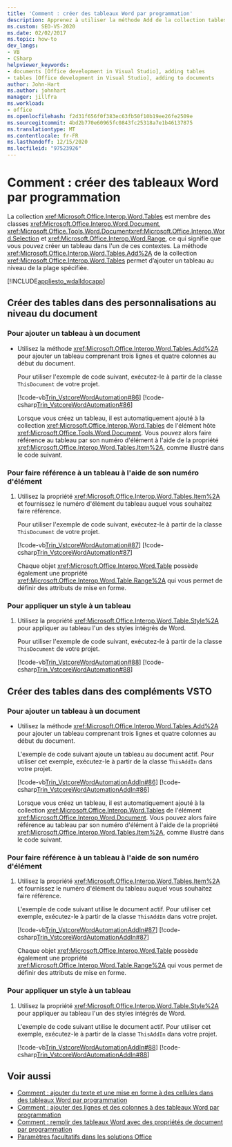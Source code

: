 ```yaml
---
title: 'Comment : créer des tableaux Word par programmation'
description: Apprenez à utiliser la méthode Add de la collection tables pour ajouter un tableau à la plage spécifiée dans un document Microsoft Word.
ms.custom: SEO-VS-2020
ms.date: 02/02/2017
ms.topic: how-to
dev_langs:
- VB
- CSharp
helpviewer_keywords:
- documents [Office development in Visual Studio], adding tables
- tables [Office development in Visual Studio], adding to documents
author: John-Hart
ms.author: johnhart
manager: jillfra
ms.workload:
- office
ms.openlocfilehash: f2d31f656f0f383ec63fb50f10b19ee26fe2509e
ms.sourcegitcommit: 4bd2b770e60965fc0843fc25318a7e1b46137875
ms.translationtype: MT
ms.contentlocale: fr-FR
ms.lasthandoff: 12/15/2020
ms.locfileid: "97523926"
---
```

# <a name="how-to-programmatically-create-word-tables"></a>Comment : créer des tableaux Word par programmation
  La collection <xref:Microsoft.Office.Interop.Word.Tables> est membre des classes <xref:Microsoft.Office.Interop.Word.Document>, <xref:Microsoft.Office.Tools.Word.Document><xref:Microsoft.Office.Interop.Word.Selection> et <xref:Microsoft.Office.Interop.Word.Range>, ce qui signifie que vous pouvez créer un tableau dans l'un de ces contextes. La méthode <xref:Microsoft.Office.Interop.Word.Tables.Add%2A> de la collection <xref:Microsoft.Office.Interop.Word.Tables> permet d’ajouter un tableau au niveau de la plage spécifiée.

 [!INCLUDE[appliesto_wdalldocapp](../vsto/includes/appliesto-wdalldocapp-md.md)]

## <a name="create-tables-in-document-level-customizations"></a>Créer des tables dans des personnalisations au niveau du document

### <a name="to-add-a-table-to-a-document"></a>Pour ajouter un tableau à un document

- Utilisez la méthode <xref:Microsoft.Office.Interop.Word.Tables.Add%2A> pour ajouter un tableau comprenant trois lignes et quatre colonnes au début du document.

   Pour utiliser l'exemple de code suivant, exécutez-le à partir de la classe `ThisDocument` de votre projet.

   [!code-vb[Trin_VstcoreWordAutomation#86](../vsto/codesnippet/VisualBasic/Trin_VstcoreWordAutomationVB/ThisDocument.vb#86)]
   [!code-csharp[Trin_VstcoreWordAutomation#86](../vsto/codesnippet/CSharp/Trin_VstcoreWordAutomationCS/ThisDocument.cs#86)]

  Lorsque vous créez un tableau, il est automatiquement ajouté à la collection <xref:Microsoft.Office.Interop.Word.Tables> de l'élément hôte <xref:Microsoft.Office.Tools.Word.Document>. Vous pouvez alors faire référence au tableau par son numéro d'élément à l'aide de la propriété <xref:Microsoft.Office.Interop.Word.Tables.Item%2A>, comme illustré dans le code suivant.

### <a name="to-refer-to-a-table-by-item-number"></a>Pour faire référence à un tableau à l'aide de son numéro d'élément

1. Utilisez la propriété <xref:Microsoft.Office.Interop.Word.Tables.Item%2A> et fournissez le numéro d'élément du tableau auquel vous souhaitez faire référence.

    Pour utiliser l'exemple de code suivant, exécutez-le à partir de la classe `ThisDocument` de votre projet.

    [!code-vb[Trin_VstcoreWordAutomation#87](../vsto/codesnippet/VisualBasic/Trin_VstcoreWordAutomationVB/ThisDocument.vb#87)]
    [!code-csharp[Trin_VstcoreWordAutomation#87](../vsto/codesnippet/CSharp/Trin_VstcoreWordAutomationCS/ThisDocument.cs#87)]

   Chaque objet <xref:Microsoft.Office.Interop.Word.Table> possède également une propriété <xref:Microsoft.Office.Interop.Word.Table.Range%2A> qui vous permet de définir des attributs de mise en forme.

### <a name="to-apply-a-style-to-a-table"></a>Pour appliquer un style à un tableau

1. Utilisez la propriété <xref:Microsoft.Office.Interop.Word.Table.Style%2A> pour appliquer au tableau l'un des styles intégrés de Word.

     Pour utiliser l'exemple de code suivant, exécutez-le à partir de la classe `ThisDocument` de votre projet.

     [!code-vb[Trin_VstcoreWordAutomation#88](../vsto/codesnippet/VisualBasic/Trin_VstcoreWordAutomationVB/ThisDocument.vb#88)]
     [!code-csharp[Trin_VstcoreWordAutomation#88](../vsto/codesnippet/CSharp/Trin_VstcoreWordAutomationCS/ThisDocument.cs#88)]

## <a name="create-tables-in-vsto-add-ins"></a>Créer des tables dans des compléments VSTO

### <a name="to-add-a-table-to-a-document"></a>Pour ajouter un tableau à un document

- Utilisez la méthode <xref:Microsoft.Office.Interop.Word.Tables.Add%2A> pour ajouter un tableau comprenant trois lignes et quatre colonnes au début du document.

   L'exemple de code suivant ajoute un tableau au document actif. Pour utiliser cet exemple, exécutez-le à partir de la classe `ThisAddIn` dans votre projet.

   [!code-vb[Trin_VstcoreWordAutomationAddIn#86](../vsto/codesnippet/VisualBasic/Trin_VstcoreWordAutomationAddIn/ThisAddIn.vb#86)]
   [!code-csharp[Trin_VstcoreWordAutomationAddIn#86](../vsto/codesnippet/CSharp/Trin_VstcoreWordAutomationAddIn/ThisAddIn.cs#86)]

  Lorsque vous créez un tableau, il est automatiquement ajouté à la collection <xref:Microsoft.Office.Interop.Word.Tables> de l'élément <xref:Microsoft.Office.Interop.Word.Document>. Vous pouvez alors faire référence au tableau par son numéro d'élément à l'aide de la propriété <xref:Microsoft.Office.Interop.Word.Tables.Item%2A>, comme illustré dans le code suivant.

### <a name="to-refer-to-a-table-by-item-number"></a>Pour faire référence à un tableau à l'aide de son numéro d'élément

1. Utilisez la propriété <xref:Microsoft.Office.Interop.Word.Tables.Item%2A> et fournissez le numéro d'élément du tableau auquel vous souhaitez faire référence.

    L'exemple de code suivant utilise le document actif. Pour utiliser cet exemple, exécutez-le à partir de la classe `ThisAddIn` dans votre projet.

    [!code-vb[Trin_VstcoreWordAutomationAddIn#87](../vsto/codesnippet/VisualBasic/Trin_VstcoreWordAutomationAddIn/ThisAddIn.vb#87)]
    [!code-csharp[Trin_VstcoreWordAutomationAddIn#87](../vsto/codesnippet/CSharp/Trin_VstcoreWordAutomationAddIn/ThisAddIn.cs#87)]

   Chaque objet <xref:Microsoft.Office.Interop.Word.Table> possède également une propriété <xref:Microsoft.Office.Interop.Word.Table.Range%2A> qui vous permet de définir des attributs de mise en forme.

### <a name="to-apply-a-style-to-a-table"></a>Pour appliquer un style à un tableau

1. Utilisez la propriété <xref:Microsoft.Office.Interop.Word.Table.Style%2A> pour appliquer au tableau l'un des styles intégrés de Word.

     L'exemple de code suivant utilise le document actif. Pour utiliser cet exemple, exécutez-le à partir de la classe `ThisAddIn` dans votre projet.

     [!code-vb[Trin_VstcoreWordAutomationAddIn#88](../vsto/codesnippet/VisualBasic/Trin_VstcoreWordAutomationAddIn/ThisAddIn.vb#88)]
     [!code-csharp[Trin_VstcoreWordAutomationAddIn#88](../vsto/codesnippet/CSharp/Trin_VstcoreWordAutomationAddIn/ThisAddIn.cs#88)]

## <a name="see-also"></a>Voir aussi
- [Comment : ajouter du texte et une mise en forme à des cellules dans des tableaux Word par programmation](../vsto/how-to-programmatically-add-text-and-formatting-to-cells-in-word-tables.md)
- [Comment : ajouter des lignes et des colonnes à des tableaux Word par programmation](../vsto/how-to-programmatically-add-rows-and-columns-to-word-tables.md)
- [Comment : remplir des tableaux Word avec des propriétés de document par programmation](../vsto/how-to-programmatically-populate-word-tables-with-document-properties.md)
- [Paramètres facultatifs dans les solutions Office](../vsto/optional-parameters-in-office-solutions.md)
